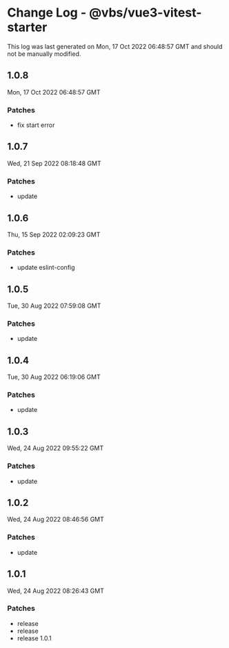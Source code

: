 # Change Log - @vbs/vue3-vitest-starter

This log was last generated on Mon, 17 Oct 2022 06:48:57 GMT and should not be manually modified.

## 1.0.8
Mon, 17 Oct 2022 06:48:57 GMT

### Patches

- fix start error

## 1.0.7
Wed, 21 Sep 2022 08:18:48 GMT

### Patches

- update

## 1.0.6
Thu, 15 Sep 2022 02:09:23 GMT

### Patches

- update eslint-config

## 1.0.5
Tue, 30 Aug 2022 07:59:08 GMT

### Patches

- update

## 1.0.4
Tue, 30 Aug 2022 06:19:06 GMT

### Patches

- update

## 1.0.3
Wed, 24 Aug 2022 09:55:22 GMT

### Patches

- update

## 1.0.2
Wed, 24 Aug 2022 08:46:56 GMT

### Patches

- update

## 1.0.1
Wed, 24 Aug 2022 08:26:43 GMT

### Patches

- release
- release
- release 1.0.1

